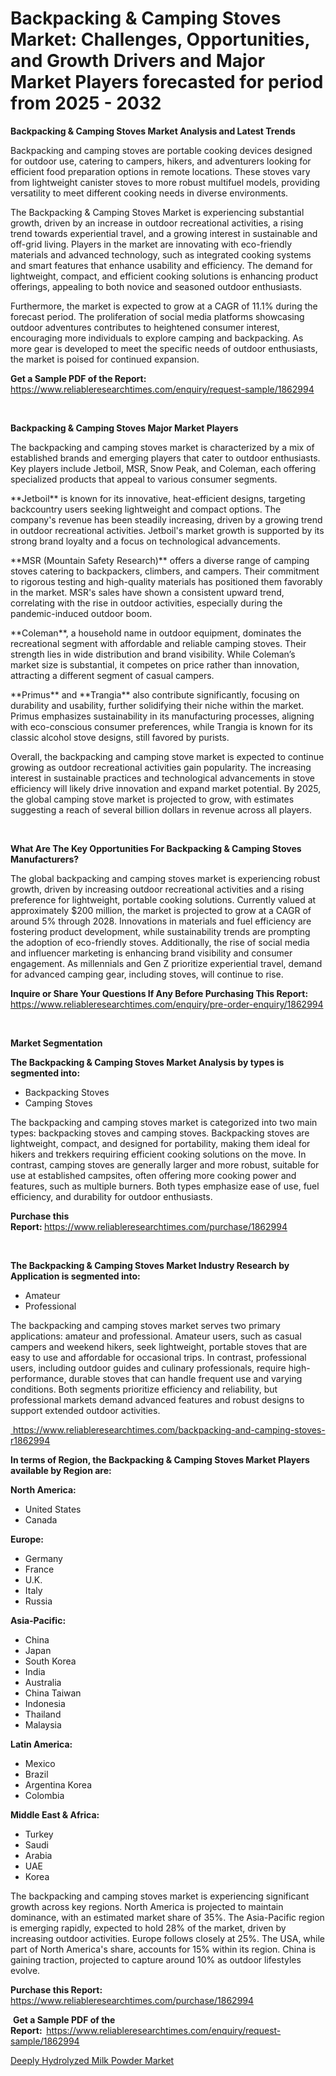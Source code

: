 <p><h1>Backpacking & Camping Stoves Market: Challenges, Opportunities, and Growth Drivers and Major Market Players forecasted for period from 2025 - 2032</h1></p><p><strong>Backpacking & Camping Stoves Market Analysis and Latest Trends</strong></p>
<p><p>Backpacking and camping stoves are portable cooking devices designed for outdoor use, catering to campers, hikers, and adventurers looking for efficient food preparation options in remote locations. These stoves vary from lightweight canister stoves to more robust multifuel models, providing versatility to meet different cooking needs in diverse environments.</p><p>The Backpacking & Camping Stoves Market is experiencing substantial growth, driven by an increase in outdoor recreational activities, a rising trend towards experiential travel, and a growing interest in sustainable and off-grid living. Players in the market are innovating with eco-friendly materials and advanced technology, such as integrated cooking systems and smart features that enhance usability and efficiency. The demand for lightweight, compact, and efficient cooking solutions is enhancing product offerings, appealing to both novice and seasoned outdoor enthusiasts.</p><p>Furthermore, the market is expected to grow at a CAGR of 11.1% during the forecast period. The proliferation of social media platforms showcasing outdoor adventures contributes to heightened consumer interest, encouraging more individuals to explore camping and backpacking. As more gear is developed to meet the specific needs of outdoor enthusiasts, the market is poised for continued expansion.</p></p>
<p><strong>Get a Sample PDF of the Report:&nbsp;</strong> <a href="https://www.reliableresearchtimes.com/enquiry/request-sample/1862994?utm_campaign=2325&utm_medium=2&utm_source=Github&utm_content=ia&utm_term=10022025&utm_id=backpacking-camping-stoves">https://www.reliableresearchtimes.com/enquiry/request-sample/1862994</a></p>
<p>&nbsp;</p>
<p><strong>Backpacking & Camping Stoves Major Market Players</strong></p>
<p><p>The backpacking and camping stoves market is characterized by a mix of established brands and emerging players that cater to outdoor enthusiasts. Key players include Jetboil, MSR, Snow Peak, and Coleman, each offering specialized products that appeal to various consumer segments.</p><p>**Jetboil** is known for its innovative, heat-efficient designs, targeting backcountry users seeking lightweight and compact options. The company's revenue has been steadily increasing, driven by a growing trend in outdoor recreational activities. Jetboil's market growth is supported by its strong brand loyalty and a focus on technological advancements.</p><p>**MSR (Mountain Safety Research)** offers a diverse range of camping stoves catering to backpackers, climbers, and campers. Their commitment to rigorous testing and high-quality materials has positioned them favorably in the market. MSR's sales have shown a consistent upward trend, correlating with the rise in outdoor activities, especially during the pandemic-induced outdoor boom.</p><p>**Coleman**, a household name in outdoor equipment, dominates the recreational segment with affordable and reliable camping stoves. Their strength lies in wide distribution and brand visibility. While Coleman’s market size is substantial, it competes on price rather than innovation, attracting a different segment of casual campers.</p><p>**Primus** and **Trangia** also contribute significantly, focusing on durability and usability, further solidifying their niche within the market. Primus emphasizes sustainability in its manufacturing processes, aligning with eco-conscious consumer preferences, while Trangia is known for its classic alcohol stove designs, still favored by purists.</p><p>Overall, the backpacking and camping stove market is expected to continue growing as outdoor recreational activities gain popularity. The increasing interest in sustainable practices and technological advancements in stove efficiency will likely drive innovation and expand market potential. By 2025, the global camping stove market is projected to grow, with estimates suggesting a reach of several billion dollars in revenue across all players.</p></p>
<p>&nbsp;</p>
<p><strong>What Are The Key Opportunities For Backpacking & Camping Stoves Manufacturers?</strong></p>
<p><p>The global backpacking and camping stoves market is experiencing robust growth, driven by increasing outdoor recreational activities and a rising preference for lightweight, portable cooking solutions. Currently valued at approximately $200 million, the market is projected to grow at a CAGR of around 5% through 2028. Innovations in materials and fuel efficiency are fostering product development, while sustainability trends are prompting the adoption of eco-friendly stoves. Additionally, the rise of social media and influencer marketing is enhancing brand visibility and consumer engagement. As millennials and Gen Z prioritize experiential travel, demand for advanced camping gear, including stoves, will continue to rise.</p></p>
<p><strong>Inquire or Share Your Questions If Any Before Purchasing This Report:</strong> <a href="https://www.reliableresearchtimes.com/enquiry/pre-order-enquiry/1862994?utm_campaign=2325&utm_medium=2&utm_source=Github&utm_content=ia&utm_term=10022025&utm_id=backpacking-camping-stoves">https://www.reliableresearchtimes.com/enquiry/pre-order-enquiry/1862994</a></p>
<p>&nbsp;</p>
<p><strong>Market Segmentation</strong></p>
<p><strong>The Backpacking & Camping Stoves Market Analysis by types is segmented into:</strong></p>
<p><ul><li>Backpacking Stoves</li><li>Camping Stoves</li></ul></p>
<p><p>The backpacking and camping stoves market is categorized into two main types: backpacking stoves and camping stoves. Backpacking stoves are lightweight, compact, and designed for portability, making them ideal for hikers and trekkers requiring efficient cooking solutions on the move. In contrast, camping stoves are generally larger and more robust, suitable for use at established campsites, often offering more cooking power and features, such as multiple burners. Both types emphasize ease of use, fuel efficiency, and durability for outdoor enthusiasts.</p></p>
<p><strong>Purchase this Report:&nbsp;</strong><a href="https://www.reliableresearchtimes.com/purchase/1862994?utm_campaign=2325&utm_medium=2&utm_source=Github&utm_content=ia&utm_term=10022025&utm_id=backpacking-camping-stoves">https://www.reliableresearchtimes.com/purchase/1862994</a></p>
<p>&nbsp;</p>
<p><strong>The Backpacking & Camping Stoves Market Industry Research by Application is segmented into:</strong></p>
<p><ul><li>Amateur</li><li>Professional</li></ul></p>
<p><p>The backpacking and camping stoves market serves two primary applications: amateur and professional. Amateur users, such as casual campers and weekend hikers, seek lightweight, portable stoves that are easy to use and affordable for occasional trips. In contrast, professional users, including outdoor guides and culinary professionals, require high-performance, durable stoves that can handle frequent use and varying conditions. Both segments prioritize efficiency and reliability, but professional markets demand advanced features and robust designs to support extended outdoor activities.</p></p>
<p><a href="https://www.reliableresearchtimes.com/backpacking-and-camping-stoves-r1862994?utm_campaign=2325&utm_medium=2&utm_source=Github&utm_content=ia&utm_term=10022025&utm_id=backpacking-camping-stoves">&nbsp;https://www.reliableresearchtimes.com/backpacking-and-camping-stoves-r1862994</a></p>
<p><strong>In terms of Region, the Backpacking & Camping Stoves Market Players available by Region are:</strong></p>
<p>
    <p> <strong> North America: </strong>
        <ul>
            <li>United States</li>
            <li>Canada</li>
        </ul>
        </p> 
    <p> <strong> Europe: </strong>
        <ul>
            <li>Germany</li>
            <li>France</li>
            <li>U.K.</li>
            <li>Italy</li>
            <li>Russia</li>
        </ul>
        </p> 
    <p> <strong> Asia-Pacific: </strong>
        <ul>
            <li>China</li>
            <li>Japan</li>
            <li>South Korea</li>
            <li>India</li>
            <li>Australia</li>
            <li>China Taiwan</li>
            <li>Indonesia</li>
            <li>Thailand</li>
            <li>Malaysia</li>
        </ul>
        </p> 
    <p> <strong> Latin America: </strong>
        <ul>
            <li>Mexico</li>
            <li>Brazil</li>
            <li>Argentina Korea</li>
            <li>Colombia</li>
        </ul>
        </p> 
    <p> <strong> Middle East & Africa: </strong>
        <ul>
            <li>Turkey</li>
            <li>Saudi</li>
            <li>Arabia</li>
            <li>UAE</li>
            <li>Korea</li>
        </ul>
    </p>
    </p>
<p><p>The backpacking and camping stoves market is experiencing significant growth across key regions. North America is projected to maintain dominance, with an estimated market share of 35%. The Asia-Pacific region is emerging rapidly, expected to hold 28% of the market, driven by increasing outdoor activities. Europe follows closely at 25%. The USA, while part of North America's share, accounts for 15% within its region. China is gaining traction, projected to capture around 10% as outdoor lifestyles evolve.</p></p>
<p><strong>Purchase this Report: </strong><a href="https://www.reliableresearchtimes.com/purchase/1862994?utm_campaign=2325&utm_medium=2&utm_source=Github&utm_content=ia&utm_term=10022025&utm_id=backpacking-camping-stoves">https://www.reliableresearchtimes.com/purchase/1862994</a></p>
<p>&nbsp;<strong>Get a Sample PDF of the Report:&nbsp;&nbsp;</strong><a href="https://www.reliableresearchtimes.com/enquiry/request-sample/1862994?utm_campaign=2325&utm_medium=2&utm_source=Github&utm_content=ia&utm_term=10022025&utm_id=backpacking-camping-stoves">https://www.reliableresearchtimes.com/enquiry/request-sample/1862994</a></p>
<p><strong></strong></p>
<p><p><a href="https://github.com/tamiaknaub6/Market-Research-Report-List-1/blob/main/deeply-hydrolyzed-milk-powder-market.md?utm_campaign=2325&utm_medium=2&utm_source=Github&utm_content=ia&utm_term=10022025&utm_id=backpacking-camping-stoves">Deeply Hydrolyzed Milk Powder Market</a></p></p>